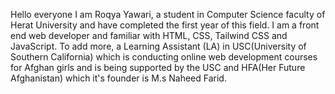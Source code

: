 Hello everyone
I am Roqya Yawari, a student in Computer Science faculty of Herat University and have completed the first year of this field. I am a front end web developer and familiar with HTML, CSS, Tailwind CSS and JavaScript.
To add more, a Learning Assistant (LA) in USC(University of Southern California) which is conducting online web development courses for Afghan girls and is being supported by the USC and HFA(Her Future Afghanistan) which it's founder is M.s Naheed Farid.

